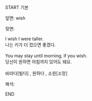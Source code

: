 START
기본

앞면:
wish


뒷면:
<div>I wish I were taller. </div><div>나는 키가 더 컸으면 좋겠다.</div><div><br></div><div><div>You may stay until morning, if you wish. </div><div>당신이 원하면 아침까지 있어도 돼요.</div></div><div><br></div><div>바라다[빌다] , 원하다 , 소원[소망]</div>


해석:
<!--ID: 1746614454980-->
END